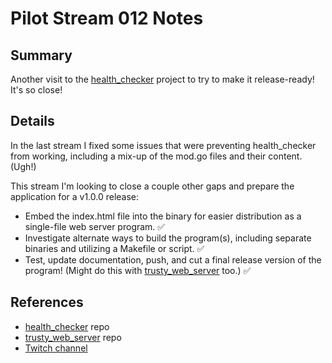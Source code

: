 # Pilot Stream 012 Notes

## Summary

Another visit to the [health_checker](https://github.com/conflabermits/health_checker) project to try to make it release-ready! It's so close!

## Details

In the last stream I fixed some issues that were preventing health_checker from working, including a mix-up of the mod.go files and their content. (Ugh!)

This stream I'm looking to close a couple other gaps and prepare the application for a v1.0.0 release:

* Embed the index.html file into the binary for easier distribution as a single-file web server program. ✅
* Investigate alternate ways to build the program(s), including separate binaries and utilizing a Makefile or script. ✅
* Test, update documentation, push, and cut a final release version of the program! (Might do this with [trusty_web_server](https://github.com/conflabermits/trusty_web_server) too.) ✅

## References

* [health_checker](https://github.com/conflabermits/health_checker) repo
* [trusty_web_server](https://github.com/conflabermits/trusty_web_server) repo
* [Twitch channel](https://twitch.tv/conflabermits)
